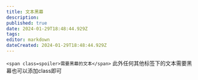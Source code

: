 ```yaml
---
title: 文本黑幕
description: 
published: true
date: 2024-01-29T18:48:44.929Z
tags: 
editor: markdown
dateCreated: 2024-01-29T18:48:44.929Z
---
```


`<span class=spoiler>需要黑幕的文本</span>`
此外任何其他标签下的文本需要黑幕也可以添加class即可